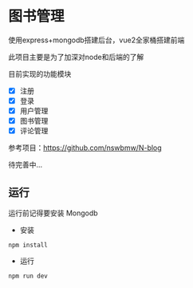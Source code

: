 # 图书管理

使用express+mongodb搭建后台，vue2全家桶搭建前端

此项目主要是为了加深对node和后端的了解

目前实现的功能模块

- [x] 注册
- [x] 登录
- [x] 用户管理
- [x] 图书管理
- [x] 评论管理

参考项目：<https://github.com/nswbmw/N-blog>

待完善中...

## 运行

运行前记得要安装 Mongodb

- 安装

`npm install` 

- 运行

`npm run dev`


